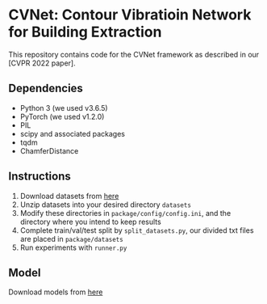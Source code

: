 # CVNet: Contour Vibratioin Network for Building Extraction #

This repository contains code for the CVNet framework as described in our [CVPR 2022 paper].

## Dependencies
- Python 3 (we used v3.6.5)
- PyTorch (we used v1.2.0)
- PIL
- scipy and associated packages
- tqdm
- ChamferDistance

## Instructions
1. Download datasets from [here](https://drive.google.com/file/d/1Ug4HuH7wHH6xbKB-UHxyDlJHcmLQTroL/view?usp=sharing)
1. Unzip datasets into your desired directory `datasets`
1. Modify these directories in `package/config/config.ini`, and the directory where you intend to keep results
1. Complete train/val/test split by `split_datasets.py`, our divided txt files are placed in `package/datasets`
1. Run experiments with `runner.py` 

## Model
Download models from [here](https://drive.google.com/file/d/132_AnOKSc5jC1s2qnBRBjLxxzlXlMv60/view?usp=sharing)
